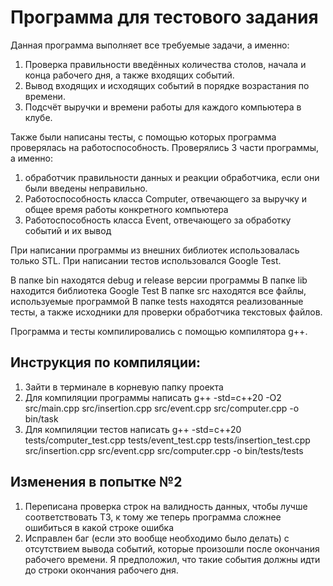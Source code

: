 # Программа для тестового задания

Данная программа выполняет все требуемые задачи, а именно:
1) Проверка правильности введённых количества столов, начала и конца рабочего дня, а также входящих событий.
2) Вывод входящих и исходящих событий в порядке возрастания по времени.
3) Подсчёт выручки и времени работы для каждого компьютера в клубе.

Также были написаны тесты, с помощью которых программа проверялась на работоспособность.
Проверялись 3 части программы, а именно:
1) обработчик правильности данных и реакции обработчика, если они были введены неправильно.
2) Работоспособность класса Computer, отвечающего за выручку и общее время работы конкретного компьютера
3) Работоспособность класса Event, отвечающего за обработку событий и их вывод

При написании программы из внешних библиотек использовалась только STL.
При написании тестов использовался Google Test.

В папке bin находятся debug и release версии программы
В папке lib находится библиотека Google Test
В папке src находятся все файлы, используемые программой
В папке tests находятся реализованные тесты, а также исходники для проверки обработчика текстовых файлов.

Программа и тесты компилировались с помощью компилятора g++.

## Инструкция по компиляции:
1) Зайти в терминале в корневую папку проекта
2) Для компиляции программы написать g++ -std=c++20 -O2 src/main.cpp src/insertion.cpp src/event.cpp src/computer.cpp -o bin/task
3) Для компиляции тестов написать g++ -std=c++20 tests/computer_test.cpp tests/event_test.cpp tests/insertion_test.cpp src/insertion.cpp src/event.cpp src/computer.cpp -o bin/tests/tests

## Изменения в попытке №2
1) Переписана проверка строк на валидность данных, чтобы лучше соответствовать ТЗ, к тому же теперь программа сложнее ошибиться в какой строке ошибка
2) Исправлен баг (если это вообще необходимо было делать) с отсутствием вывода событий, которые произошли после окончания рабочего времени. Я предположил, что такие события должны идти до строки окончания рабочего дня.